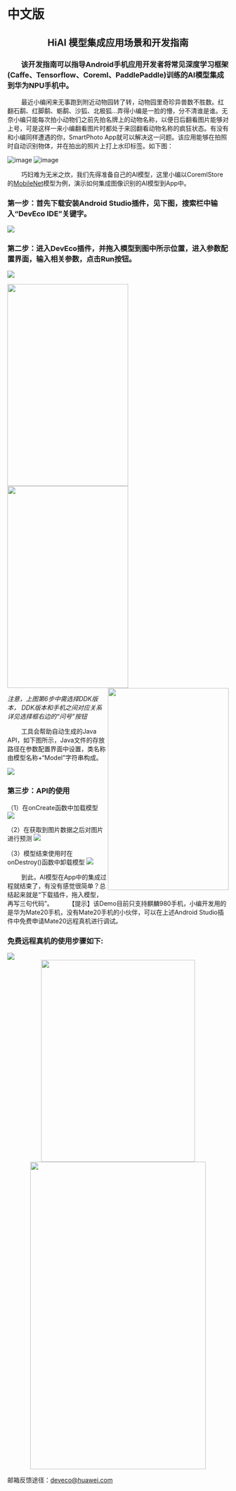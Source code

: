 # 中文版
## <center><font>HiAI 模型集成应用场景和开发指南</font></center>
### &nbsp;&nbsp;&nbsp;&nbsp;&nbsp;&nbsp;&nbsp;&nbsp;该开发指南可以指导Android手机应用开发者将常见深度学习框架(Caffe、Tensorflow、Coreml、PaddlePaddle)训练的AI模型集成到华为NPU手机中。
&nbsp;&nbsp;&nbsp;&nbsp;&nbsp;&nbsp;&nbsp;&nbsp;最近小编闲来无事跑到附近动物园转了转，动物园里奇珍异兽数不胜数。红翻石鹬、红脚鹬、蛎鹬、沙狐、北极狐…弄得小编是一脸的懵，分不清谁是谁。无奈小编只能每次拍小动物们之前先拍名牌上的动物名称，以便日后翻看图片能够对上号，可是这样一来小编翻看图片时都处于来回翻看动物名称的疯狂状态。有没有和小编同样遭遇的你，SmartPhoto App就可以解决这一问题。该应用能够在拍照时自动识别物体，并在拍出的照片上打上水印标签。如下图：

![image](https://github.com/HuaweiOpenlab/SmartPhoto/blob/master/readme_image/%E5%8C%97%E6%9E%81%E7%8B%90%E7%8B%B8.png?raw=true) ![image](https://github.com/HuaweiOpenlab/SmartPhoto/blob/master/readme_image/%E6%B2%99%E7%8B%90%E7%8B%B8.png?raw=true)

&nbsp;&nbsp;&nbsp;&nbsp;&nbsp;&nbsp;&nbsp;&nbsp;巧妇难为无米之炊，我们先得准备自己的AI模型，这里小编以CoremlStore的[MobileNet](https://coreml.store/mobilenet)模型为例，演示如何集成图像识别的AI模型到App中。


### 第一步：首先下载安装Android Studio插件，见下图，搜索栏中输入“DevEco IDE”关键字。
<img src="https://github.com/HuaweiOpenlab/SmartPhoto/blob/master/readme_image/IDE_install.png?raw=true" div align=center/>


### 第二步：进入DevEco插件，并拖入模型到图中所示位置，进入参数配置界面，输入相关参数，点击Run按钮。

<img src="https://github.com/HuaweiOpenlab/SmartPhoto/blob/master/readme_image/ModelConvert_1.png?raw=true" div align=center/>

<img src="https://github.com/HuaweiOpenlab/SmartPhoto/blob/master/readme_image/ModelConvert_2.png?raw=true" width = "275" height = "460" div align=left /><img src="https://github.com/HuaweiOpenlab/SmartPhoto/blob/master/readme_image/ModelConvert_3.png?raw=true" width = "275" height = "460" div align=center /><img src="https://github.com/HuaweiOpenlab/SmartPhoto/blob/master/readme_image/ModelConvert_4.png?raw=true" width = "275" height = "460" div align=right />

*注意，上图第6步中需选择DDK版本， DDK版本和手机之间对应关系详见选择框右边的“问号”按钮*


&nbsp;&nbsp;&nbsp;&nbsp;&nbsp;&nbsp;&nbsp;&nbsp;工具会帮助自动生成的Java API，如下图所示，Java文件的存放路径在参数配置界面中设置，类名称由模型名称+“Model”字符串构成。

<img src="https://github.com/HuaweiOpenlab/SmartPhoto/blob/master/readme_image/api.png?raw=true" div align=center/>


### 第三步：API的使用

（1）在onCreate函数中加载模型
<img src="https://github.com/HuaweiOpenlab/SmartPhoto/blob/master/readme_image/ModelLoad.png?raw=true" div align=left/>

（2）在获取到图片数据之后对图片进行预测
<img src="https://github.com/HuaweiOpenlab/SmartPhoto/blob/master/readme_image/ModelPredict.png?raw=true" div align=left/>

（3）模型结束使用时在onDestroy()函数中卸载模型
<img src="https://github.com/HuaweiOpenlab/SmartPhoto/blob/master/readme_image/ModelUnload.png?raw=true" div align=left/>

&nbsp;&nbsp;&nbsp;&nbsp;&nbsp;&nbsp;&nbsp;&nbsp;到此，AI模型在App中的集成过程就结束了，有没有感觉很简单？总结起来就是“下载插件，拖入模型，再写三句代码”。
&nbsp;&nbsp;&nbsp;&nbsp;&nbsp;&nbsp;&nbsp;&nbsp;【提示】该Demo目前只支持麒麟980手机，小编开发用的是华为Mate20手机，没有Mate20手机的小伙伴，可以在上述Android Studio插件中免费申请Mate20远程真机进行调试。



### 免费远程真机的使用步骤如下:

<img src="https://github.com/HuaweiOpenlab/SmartPhoto/blob/master/readme_image/RemoteDevice_1.png?raw=true" div align=center/>

<div align=center>
 <img src="https://github.com/HuaweiOpenlab/SmartPhoto/blob/master/readme_image/RemoteDevice_2.png?raw=true" width = "350" height = "460"/></div>
<div align=center>
 <img src="https://github.com/HuaweiOpenlab/SmartPhoto/blob/master/readme_image/RemoteDevice_3.png?raw=true" width = "400" height = "700" /></div>



邮箱反馈途径：deveco@huawei.com



